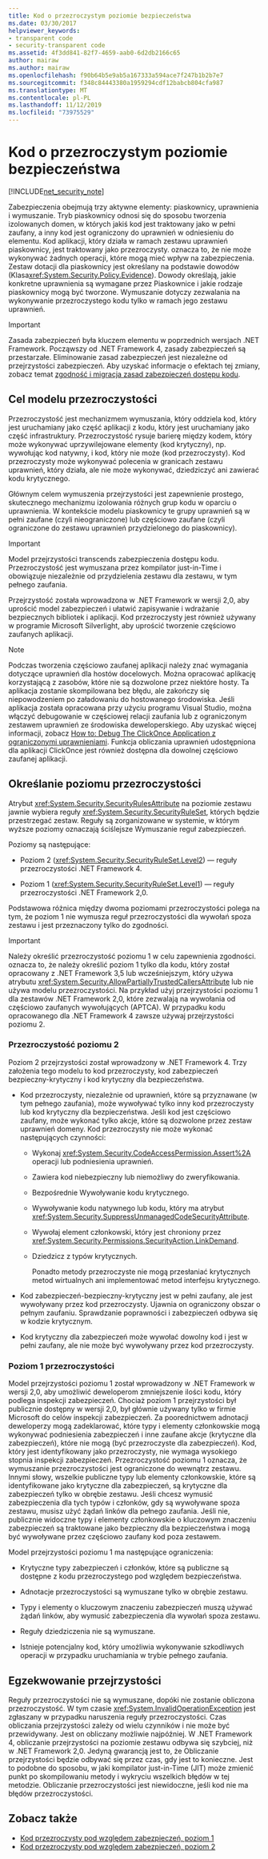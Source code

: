 ```yaml
---
title: Kod o przezroczystym poziomie bezpieczeństwa
ms.date: 03/30/2017
helpviewer_keywords:
- transparent code
- security-transparent code
ms.assetid: 4f3dd841-82f7-4659-aab0-6d2db2166c65
author: mairaw
ms.author: mairaw
ms.openlocfilehash: f90b64b5e9ab5a167333a594ace7f247b1b2b7e7
ms.sourcegitcommit: f348c84443380a1959294cdf12babcb804cfa987
ms.translationtype: MT
ms.contentlocale: pl-PL
ms.lasthandoff: 11/12/2019
ms.locfileid: "73975529"
---
```

# <a name="security-transparent-code"></a>Kod o przezroczystym poziomie bezpieczeństwa

[!INCLUDE[net_security_note](../../../includes/net-security-note-md.md)]

Zabezpieczenia obejmują trzy aktywne elementy: piaskownicy, uprawnienia i wymuszanie. Tryb piaskownicy odnosi się do sposobu tworzenia izolowanych domen, w których jakiś kod jest traktowany jako w pełni zaufany, a inny kod jest ograniczony do uprawnień w odniesieniu do elementu. Kod aplikacji, który działa w ramach zestawu uprawnień piaskownicy, jest traktowany jako przezroczysty. oznacza to, że nie może wykonywać żadnych operacji, które mogą mieć wpływ na zabezpieczenia. Zestaw dotacji dla piaskownicy jest określany na podstawie dowodów (Klasa<xref:System.Security.Policy.Evidence>). Dowody określają, jakie konkretne uprawnienia są wymagane przez Piaskownice i jakie rodzaje piaskownicy mogą być tworzone. Wymuszanie dotyczy zezwalania na wykonywanie przezroczystego kodu tylko w ramach jego zestawu uprawnień.

> [!IMPORTANT]
> Zasada zabezpieczeń była kluczem elementu w poprzednich wersjach .NET Framework. Począwszy od .NET Framework 4, zasady zabezpieczeń są przestarzałe. Eliminowanie zasad zabezpieczeń jest niezależne od przejrzystości zabezpieczeń. Aby uzyskać informacje o efektach tej zmiany, zobacz temat [zgodność i migracja zasad zabezpieczeń dostępu kodu](code-access-security-policy-compatibility-and-migration.md).

## <a name="purpose-of-the-transparency-model"></a>Cel modelu przezroczystości

Przezroczystość jest mechanizmem wymuszania, który oddziela kod, który jest uruchamiany jako część aplikacji z kodu, który jest uruchamiany jako część infrastruktury. Przezroczystość rysuje barierę między kodem, który może wykonywać uprzywilejowane elementy (kod krytyczny), np. wywołując kod natywny, i kod, który nie może (kod przezroczysty). Kod przezroczysty może wykonywać polecenia w granicach zestawu uprawnień, który działa, ale nie może wykonywać, dziedziczyć ani zawierać kodu krytycznego.

Głównym celem wymuszenia przejrzystości jest zapewnienie prostego, skutecznego mechanizmu izolowania różnych grup kodu w oparciu o uprawnienia. W kontekście modelu piaskownicy te grupy uprawnień są w pełni zaufane (czyli nieograniczone) lub częściowo zaufane (czyli ograniczone do zestawu uprawnień przydzielonego do piaskownicy).

> [!IMPORTANT]
> Model przejrzystości transcends zabezpieczenia dostępu kodu. Przezroczystość jest wymuszana przez kompilator just-in-Time i obowiązuje niezależnie od przydzielenia zestawu dla zestawu, w tym pełnego zaufania.

Przejrzystość została wprowadzona w .NET Framework w wersji 2,0, aby uprościć model zabezpieczeń i ułatwić zapisywanie i wdrażanie bezpiecznych bibliotek i aplikacji. Kod przezroczysty jest również używany w programie Microsoft Silverlight, aby uprościć tworzenie częściowo zaufanych aplikacji.

> [!NOTE]
> Podczas tworzenia częściowo zaufanej aplikacji należy znać wymagania dotyczące uprawnień dla hostów docelowych. Można opracować aplikację korzystającą z zasobów, które nie są dozwolone przez niektóre hosty. Ta aplikacja zostanie skompilowana bez błędu, ale zakończy się niepowodzeniem po załadowaniu do hostowanego środowiska. Jeśli aplikacja została opracowana przy użyciu programu Visual Studio, można włączyć debugowanie w częściowej relacji zaufania lub z ograniczonym zestawem uprawnień ze środowiska deweloperskiego. Aby uzyskać więcej informacji, zobacz [How to: Debug The ClickOnce Application z ograniczonymi uprawnieniami](/visualstudio/deployment/how-to-debug-a-clickonce-application-with-restricted-permissions). Funkcja obliczania uprawnień udostępniona dla aplikacji ClickOnce jest również dostępna dla dowolnej częściowo zaufanej aplikacji.

## <a name="specifying-the-transparency-level"></a>Określanie poziomu przezroczystości

Atrybut <xref:System.Security.SecurityRulesAttribute> na poziomie zestawu jawnie wybiera reguły <xref:System.Security.SecurityRuleSet>, których będzie przestrzegać zestaw. Reguły są zorganizowane w systemie, w którym wyższe poziomy oznaczają ściślejsze Wymuszanie reguł zabezpieczeń.

Poziomy są następujące:

- Poziom 2 (<xref:System.Security.SecurityRuleSet.Level2>) — reguły przezroczystości .NET Framework 4.

- Poziom 1 (<xref:System.Security.SecurityRuleSet.Level1>) — reguły przezroczystości .NET Framework 2,0.

Podstawowa różnica między dwoma poziomami przezroczystości polega na tym, że poziom 1 nie wymusza reguł przezroczystości dla wywołań spoza zestawu i jest przeznaczony tylko do zgodności.

> [!IMPORTANT]
> Należy określić przezroczystość poziomu 1 w celu zapewnienia zgodności. oznacza to, że należy określić poziom 1 tylko dla kodu, który został opracowany z .NET Framework 3,5 lub wcześniejszym, który używa atrybutu <xref:System.Security.AllowPartiallyTrustedCallersAttribute> lub nie używa modelu przezroczystości. Na przykład użyj przejrzystości poziomu 1 dla zestawów .NET Framework 2,0, które zezwalają na wywołania od częściowo zaufanych wywołujących (APTCA). W przypadku kodu opracowanego dla .NET Framework 4 zawsze używaj przejrzystości poziomu 2.

### <a name="level-2-transparency"></a>Przezroczystość poziomu 2

Poziom 2 przejrzystości został wprowadzony w .NET Framework 4. Trzy założenia tego modelu to kod przezroczysty, kod zabezpieczeń bezpieczny-krytyczny i kod krytyczny dla bezpieczeństwa.

- Kod przezroczysty, niezależnie od uprawnień, które są przyznawane (w tym pełnego zaufania), może wywoływać tylko inny kod przezroczysty lub kod krytyczny dla bezpieczeństwa. Jeśli kod jest częściowo zaufany, może wykonać tylko akcje, które są dozwolone przez zestaw uprawnień domeny. Kod przezroczysty nie może wykonać następujących czynności:

  - Wykonaj <xref:System.Security.CodeAccessPermission.Assert%2A> operacji lub podniesienia uprawnień.

  - Zawiera kod niebezpieczny lub niemożliwy do zweryfikowania.

  - Bezpośrednie Wywoływanie kodu krytycznego.

  - Wywoływanie kodu natywnego lub kodu, który ma atrybut <xref:System.Security.SuppressUnmanagedCodeSecurityAttribute>.

  - Wywołaj element członkowski, który jest chroniony przez <xref:System.Security.Permissions.SecurityAction.LinkDemand>.

  - Dziedzicz z typów krytycznych.

    Ponadto metody przezroczyste nie mogą przesłaniać krytycznych metod wirtualnych ani implementować metod interfejsu krytycznego.

- Kod zabezpieczeń-bezpieczny-krytyczny jest w pełni zaufany, ale jest wywoływany przez kod przezroczysty. Ujawnia on ograniczony obszar o pełnym zaufaniu. Sprawdzanie poprawności i zabezpieczeń odbywa się w kodzie krytycznym.

- Kod krytyczny dla zabezpieczeń może wywołać dowolny kod i jest w pełni zaufany, ale nie może być wywoływany przez kod przezroczysty.

### <a name="level-1-transparency"></a>Poziom 1 przezroczystości

Model przejrzystości poziomu 1 został wprowadzony w .NET Framework w wersji 2,0, aby umożliwić deweloperom zmniejszenie ilości kodu, który podlega inspekcji zabezpieczeń. Chociaż poziom 1 przejrzystości był publicznie dostępny w wersji 2,0, był głównie używany tylko w firmie Microsoft do celów inspekcji zabezpieczeń. Za poorednictwem adnotacji deweloperzy mogą zadeklarować, które typy i elementy członkowskie mogą wykonywać podniesienia zabezpieczeń i inne zaufane akcje (krytyczne dla zabezpieczeń), które nie mogą (być przezroczyste dla zabezpieczeń). Kod, który jest identyfikowany jako przezroczysty, nie wymaga wysokiego stopnia inspekcji zabezpieczeń. Przezroczystość poziomu 1 oznacza, że wymuszanie przezroczystości jest ograniczone do wewnątrz zestawu. Innymi słowy, wszelkie publiczne typy lub elementy członkowskie, które są identyfikowane jako krytyczne dla zabezpieczeń, są krytyczne dla zabezpieczeń tylko w obrębie zestawu. Jeśli chcesz wymusić zabezpieczenia dla tych typów i członków, gdy są wywoływane spoza zestawu, musisz użyć żądań linków dla pełnego zaufania. Jeśli nie, publicznie widoczne typy i elementy członkowskie o kluczowym znaczeniu zabezpieczeń są traktowane jako bezpieczny dla bezpieczeństwa i mogą być wywoływane przez częściowo zaufany kod poza zestawem.

Model przejrzystości poziomu 1 ma następujące ograniczenia:

- Krytyczne typy zabezpieczeń i członków, które są publiczne są dostępne z kodu przezroczystego pod względem bezpieczeństwa.

- Adnotacje przezroczystości są wymuszane tylko w obrębie zestawu.

- Typy i elementy o kluczowym znaczeniu zabezpieczeń muszą używać żądań linków, aby wymusić zabezpieczenia dla wywołań spoza zestawu.

- Reguły dziedziczenia nie są wymuszane.

- Istnieje potencjalny kod, który umożliwia wykonywanie szkodliwych operacji w przypadku uruchamiania w trybie pełnego zaufania.

## <a name="transparency-enforcement"></a>Egzekwowanie przejrzystości

Reguły przezroczystości nie są wymuszane, dopóki nie zostanie obliczona przezroczystość. W tym czasie <xref:System.InvalidOperationException> jest zgłaszany w przypadku naruszenia reguły przezroczystości. Czas obliczania przejrzystości zależy od wielu czynników i nie może być przewidywany. Jest on obliczany możliwie najpóźniej. W .NET Framework 4, obliczanie przejrzystości na poziomie zestawu odbywa się szybciej, niż w .NET Framework 2,0. Jedyną gwarancją jest to, że Obliczanie przejrzystości będzie odbywać się przez czas, gdy jest to konieczne. Jest to podobne do sposobu, w jaki kompilator just-in-Time (JIT) może zmienić punkt po skompilowaniu metody i wykryciu wszelkich błędów w tej metodzie. Obliczanie przezroczystości jest niewidoczne, jeśli kod nie ma błędów przezroczystości.

## <a name="see-also"></a>Zobacz także

- [Kod przezroczysty pod względem zabezpieczeń, poziom 1](security-transparent-code-level-1.md)
- [Kod przezroczysty pod względem zabezpieczeń, poziom 2](security-transparent-code-level-2.md)

